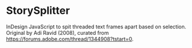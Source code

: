 # StorySplitter
InDesign JavaScript to spit threaded text frames apart based on selection. Original by Adi Ravid (2008), curated from https://forums.adobe.com/thread/1344908?tstart=0.
